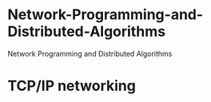 # Network-Programming-and-Distributed-Algorithms
Network Programming and Distributed Algorithms

# TCP/IP networking
